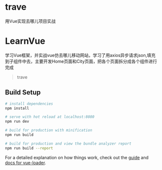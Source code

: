 # trave
用Vue实现去哪儿项目实战
# LearnVue
学习Vue框架，并实战vue仿去哪儿移动网站，学习了用axios异步请求json,填充到子组件中去，主要开发Home页面和City页面，把各个页面拆分成各个组件进行完成
>  trave

## Build Setup

``` bash
# install dependencies
npm install

# serve with hot reload at localhost:8080
npm run dev

# build for production with minification
npm run build

# build for production and view the bundle analyzer report
npm run build --report
```

For a detailed explanation on how things work, check out the [guide](http://vuejs-templates.github.io/webpack/) and [docs for vue-loader](http://vuejs.github.io/vue-loader).
